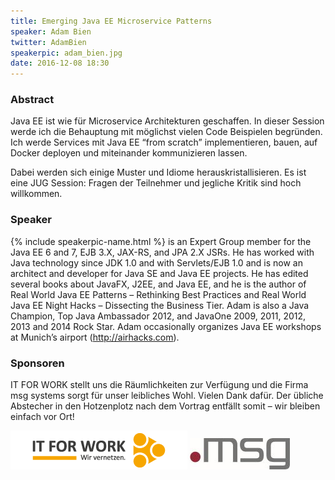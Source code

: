 ```yaml
---
title: Emerging Java EE Microservice Patterns
speaker: Adam Bien
twitter: AdamBien
speakerpic: adam_bien.jpg
date: 2016-12-08 18:30
---
```


### Abstract

Java EE ist wie für Microservice Architekturen geschaffen. In dieser Session werde ich die Behauptung mit möglichst vielen Code Beispielen begründen.
Ich werde Services mit Java EE “from scratch” implementieren, bauen, auf Docker deployen und miteinander kommunizieren lassen.

Dabei werden sich einige Muster und Idiome herauskristallisieren. Es ist eine JUG Session: Fragen der Teilnehmer und jegliche Kritik sind hoch willkommen.


### Speaker

{% include speakerpic-name.html %} is an Expert Group member for the Java EE 6 and 7, EJB 3.X, JAX-RS, and JPA 2.X JSRs. He has worked with Java technology since JDK 1.0 and with Servlets/EJB 1.0 and is now an architect and developer for Java SE and Java EE projects. He has edited several books about JavaFX, J2EE, and Java EE, and he is the author of Real World Java EE Patterns – Rethinking Best Practices and Real World Java EE Night Hacks – Dissecting the Business Tier. Adam is also a Java Champion, Top Java Ambassador 2012, and JavaOne 2009, 2011, 2012, 2013 and 2014 Rock Star. Adam occasionally organizes Java EE workshops at Munich’s airport (http://airhacks.com).

### Sponsoren

IT FOR WORK stellt uns die Räumlichkeiten zur Verfügung und die Firma msg systems sorgt für unser leibliches Wohl. Vielen Dank dafür. Der übliche Abstecher in den Hotzenplotz nach dem Vortrag entfällt somit – wir bleiben einfach vor Ort!

[![IT FOR WORK Logo](/images/sponsors/it-for-work.png)](http://www.it-for-work.de) 
[![msg Logo](/images/sponsors/msg.jpg)](http://www.msg-systems.com/)
